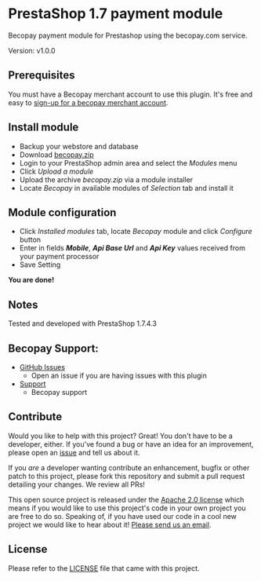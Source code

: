 # PrestaShop 1.7 payment module


Becopay payment module for Prestashop using the becopay.com service.

Version: v1.0.0

## Prerequisites


You must have a Becopay merchant account to use this plugin.  It's free and easy to [sign-up for a becopay merchant account](https://becopay.com/en/merchant-register/).


## Install module

  * Backup your webstore and database
  * Download [becopay.zip](https://github.com/becopay/Prestashop-Becopay-Gateway/releases/download/v1.0.0/becopay.zip)
  * Login to your PrestaShop admin area and select the _Modules_ menu
  * Click _Upload a module_
  * Upload the archive _becopay.zip_ via a module installer
  * Locate _Becopay_ in available modules of _Selection_ tab and install it

## Module configuration

  * Click _Installed modules_ tab, locate _Becopay_ module and click _Configure_ button
  * Enter in fields **_Mobile_**, **_Api Base Url_**  and **_Api Key_** values received from your payment processor
  * Save Setting

**You are done!**

## Notes

Tested and developed with PrestaShop 1.7.4.3

## Becopay Support:

* [GitHub Issues](https://github.com/becopay/Prestashop-Becopay-Gateway/issues)
  * Open an issue if you are having issues with this plugin
* [Support](https://becopay.com/en/support/#contact-us)
  * Becopay support


## Contribute

Would you like to help with this project?  Great!  You don't have to be a developer, either.  If you've found a bug or have an idea for an improvement, please open an [issue](https://github.com/becopay/Prestashop-Becopay-Gateway/issues) and tell us about it.

If you *are* a developer wanting contribute an enhancement, bugfix or other patch to this project, please fork this repository and submit a pull request detailing your changes. We review all PRs!

This open source project is released under the [Apache 2.0 license](https://opensource.org/licenses/Apache-2.0) which means if you would like to use this project's code in your own project you are free to do so.  Speaking of, if you have used our code in a cool new project we would like to hear about it!  [Please send us an email](mailto:io@becopay.com).

## License

Please refer to the [LICENSE](https://github.com/becopay/Whmcs-Becopay-Gateway/LICENSE.txt) file that came with this project.

